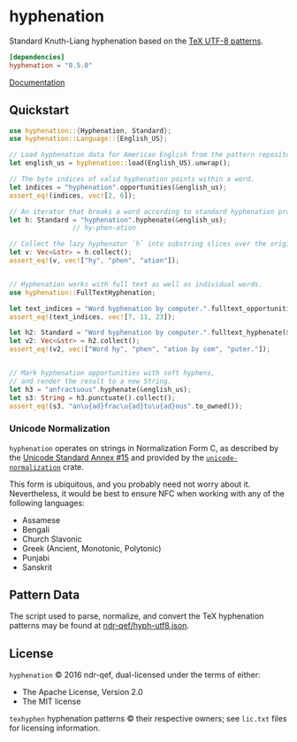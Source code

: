# hyphenation
Standard Knuth-Liang hyphenation based on the [TeX UTF-8 patterns](http://www.ctan.org/tex-archive/language/hyph-utf8).

```toml
[dependencies]
hyphenation = "0.5.0"
```

[Documentation](https://ndr-qef.github.io/hyphenation)


## Quickstart

```rust
use hyphenation::{Hyphenation, Standard};
use hyphenation::Language::{English_US};

// Load hyphenation data for American English from the pattern repository.
let english_us = hyphenation::load(English_US).unwrap();

// The byte indices of valid hyphenation points within a word.
let indices = "hyphenation".opportunities(&english_us);
assert_eq!(indices, vec![2, 6]);

// An iterator that breaks a word according to standard hyphenation practices.
let h: Standard = "hyphenation".hyphenate(&english_us);
                // hy-phen-ation

// Collect the lazy hyphenator `h` into substring slices over the original string.
let v: Vec<&str> = h.collect();
assert_eq!(v, vec!["hy", "phen", "ation"]);


// Hyphenation works with full text as well as individual words.
use hyphenation::FullTextHyphenation;

let text_indices = "Word hyphenation by computer.".fulltext_opportunities(&english_us);
assert_eq!(text_indices, vec![7, 11, 23]);

let h2: Standard = "Word hyphenation by computer.".fulltext_hyphenate(&english_us);
let v2: Vec<&str> = h2.collect();
assert_eq!(v2, vec!["Word hy", "phen", "ation by com", "puter."]);


// Mark hyphenation opportunities with soft hyphens,
// and render the result to a new String.
let h3 = "anfractuous".hyphenate(&english_us);
let s3: String = h3.punctuate().collect();
assert_eq!(s3, "an\u{ad}frac\u{ad}tu\u{ad}ous".to_owned());
```


### Unicode Normalization
`hyphenation` operates on strings in Normalization Form C, as described by the [Unicode Standard Annex #15](http://unicode.org/reports/tr15/) and provided by the [`unicode-normalization`](https://github.com/unicode-rs/unicode-normalization) crate.

This form is ubiquitous, and you probably need not worry about it. Nevertheless, it would be best to ensure NFC when working with any of the following languages:

- Assamese
- Bengali
- Church Slavonic
- Greek (Ancient, Monotonic, Polytonic)
- Punjabi
- Sanskrit


## Pattern Data

The script used to parse, normalize, and convert the TeX hyphenation patterns may be found at [ndr-qef/hyph-utf8.json](https://github.com/ndr-qef/hyph-utf8.json).


## License
`hyphenation` © 2016 ndr-qef, dual-licensed under the terms of either:
  - The Apache License, Version 2.0
  - The MIT license

`texhyphen` hyphenation patterns © their respective owners; see `lic.txt` files for licensing information.
